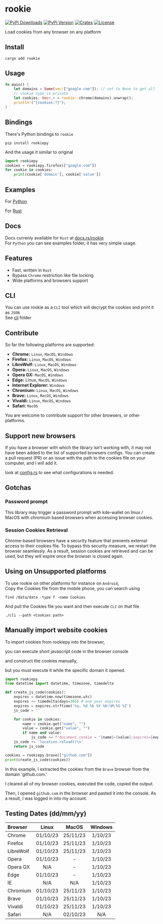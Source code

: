 # rookie

[![PyPi Downloads][PyPi-downloads]][PyPi-url]
[![PyPi Version][PyPi-version]][PyPi-url]
[![Crates][Crates-badge]][Crates-url]
[![License][License-shield]][License-url]

Load cookies from any browser on any platform

## Install

```console
cargo add rookie
```

## Usage

```rust
fn main() {
    let domains = Some(vec!["google.com"]); // set to None to get all
    // Cookie type is private
    let cookies: Vec<_> = rookie::chrome(domains).unwrap();
    println!("{cookies:?}");
}
```

## Bindings

There's Python bindings to `rookie`

```console
pip install rookiepy
```

And the usage it similar to original

```python
import rookiepy
cookies = rookiepy.firefox(["google.com"])
for cookie in cookies:
    print(cookie['domain'], cookie['value'])
```

## Examples

For [Python](https://github.com/thewh1teagle/rookie/tree/main/examples)

For [Rust](https://github.com/thewh1teagle/rookie/tree/main/rookie-rs/examples)

## Docs

Docs currenly available for `Rust` at [docs.rs/rookie](https://docs.rs/rookie)  
For `Python` you can see examples folder, it has very simple usage.

## Features

- Fast, written in `Rust`
- Bypass `Chrome` restriction like file locking
- Wide platforms and browsers support

## CLI

You can use rookie as a `CLI` tool which will decrypt the cookies and print it as `JSON`  
See [cli](https://github.com/thewh1teagle/rookie/tree/main/cli) folder

## Contribute

So far the following platforms are supported:

- **Chrome:** `Linux`, `MacOS`, `Windows`
- **Firefox:** `Linux`, `MacOS`, `Windows`
- **LibreWolf:** `Linux`, `MacOS`, `Windows`
- **Opera:** `Linux`, `MacOS`, `Windows`
- **Opera GX:** `MacOS`, `Windows`
- **Edge:** Linux, `MacOS`, `Windows`
- **Internet Explorer:** `Windows`
- **Chromium:** `Linux`, `MacOS`, `Windows`
- **Brave:** `Linux`, `MacOS`, `Windows`
- **Vivaldi:** `Linux`, `MacOS`, `Windows`
- **Safari:** `MacOS`

You are welcome to contribute support for other browsers, or other platforms.

## Support new browsers

If you have a browser with which the library isn't working with, it may not have been added to the list of supported browsers configs. You can create a pull request (PR) or an issue with the path to the cookies file on your computer, and I will add it.

look at [config.rs](https://github.com/thewh1teagle/rookie/blob/main/rookie-rs/src/config.rs) to see what configurations is needed.

## Gotchas

### Password prompt

This library may trigger a password prompt with kde-wallet on linux / MacOS with chromium based browsers when accessing browser cookies.

### Session Cookies Retrieval

Chrome-based browsers have a security feature that prevents external access to their cookies file. To bypass this security measure, we restart the browser seamlessly. As a result, session cookies are retrieved and can be used, but they will expire once the browser is closed again.

## Using on Unsupported platforms

To use rookie on other platforms for instance on `Android`,  
Copy the Cookies file from the mobile phone, you can search using

```console
find /data/data -type f -name Cookies
```

And pull the Cookies file you want and then execute `CLI` on that file

```console
./cli --path <Cookies path>
```

## Manually import website cookies

To import cookies from rookiepy into the browser,

you can execute short javascript code in the browser console

and construct the cookies manually,

but you must execute it while the specific domain it opened.

```python
import rookiepy
from datetime import datetime, timezone, timedelta

def create_js_code(cookies):
    expires = datetime.now(timezone.utc)
    expires += timedelta(days=365) # one year expires
    expires = expires.strftime('%a, %d %b %Y %H:%M:%S %Z')
    js_code = ''

    for cookie in cookies:
        name = cookie.get("name", "")
        value = cookie.get("value", "")
        if name and value:
            js_code += f'document.cookie = "{name}={value};expires={expires};"\n'
    js_code += 'location.reload()\n'
    return js_code

cookies = rookiepy.brave(["github.com"])
print(create_js_code(cookies))
```

In this example, I extracted the cookies from the `Brave` browser from the domain 'github.com.'

I cleared all of my browser cookies, executed the code, copied the output.

Then, I opened `github.com` in the browser and pasted it into the console. As a result, I was logged in into my account.

## Testing Dates  (dd/mm/yy)

Browser  |  Linux    |  MacOS   | Windows  |
:------  | :------:  | :------: | :------: |
Chrome   | 01/10/23  | 25/11/23 |  1/10/23 |
Firefox  | 01/10/23  | 25/11/23 |  1/10/23 |
LibreWolf| 01/10/23  | 25/11/23 |  1/10/23 |
Opera    | 01/10/23  |    -     |  1/10/23 |
Opera GX |   N/A     |    -     |  1/10/23 |
Edge     | 01/10/23  |    -     |  1/10/23 |
IE       |   N/A     |   N/A    |  1/10/23 |
Chromium | 01/10/23  | 25/11/23 |  1/10/23 |
Brave    | 01/10/23  | 25/11/23 |  1/10/23 |
Vivaldi  | 01/10/23  | 25/11/23 |  1/10/23 |
Safari   |   N/A     | 02/10/23 |    N/A   |

[PyPi-downloads]: https://img.shields.io/pypi/dm/rookiepy
[PyPi-version]: https://img.shields.io/pypi/v/rookiepy?color=00aa00
[PyPi-url]: https://pypi.org/project/rookiepy/
[Crates-badge]: https://img.shields.io/crates/v/rookie
[Crates-url]: https://crates.io/crates/rookie/
[License-shield]: https://img.shields.io/github/license/thewh1teagle/rookie?color=00aaaa
[License-url]: https://github.com/thewh1teagle/rookie/blob/main/rookie-rs/MIT-LICENSE.txt
